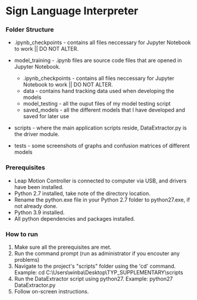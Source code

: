 # Sign Language Interpreter

### Folder Structure

- .ipynb_checkpoints - contains all files neccessary for Jupyter Notebook to work || DO NOT ALTER.
- model_training - .ipynb files are source code files that are opened in Jupyter Notebook.

	- .ipynb_checkpoints - contains all files neccessary for Jupyter Notebook to work || DO NOT ALTER.
	- data - contains hand tracking data used when developing the models
	- model_testing - all the ouput files of my model testing script
	- saved_models - all the different models that I have developed and saved for later use

- scripts - where the main application scripts reside, DataExtractor.py is the driver module.
- tests - some screenshots of graphs and confusion matrices of different models

### Prerequisites

- Leap Motion Controller is connected to computer via USB, and drivers have been installed.
- Python 2.7 installed, take note of the directory location.
- Rename the python.exe file in your Python 2.7 folder to python27.exe, if not already done.
- Python 3.9 installed.
- All python dependencies and packages installed.

### How to run

1. Make sure all the prerequisites are met.
2. Run the command prompt (run as administrator if you encouter any problems)
3. Navigate to the project's "scripts" folder using the 'cd' command. Example: cd C:\Users\winba\Desktop\TYP_SUPPLEMENTARY\scripts
4. Run the DataExtractor script using python27. Example: python27 DataExtractor.py
5. Follow on-screen instructions.
